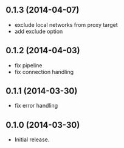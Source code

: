 ## 0.1.3 (2014-04-07)
 - exclude local networks from proxy target
 - add exclude option


## 0.1.2 (2014-04-03)
 - fix pipeline
 - fix connection handling
 

## 0.1.1 (2014-03-30)
 - fix error handling


## 0.1.0 (2014-03-30)
 - Initial release.
